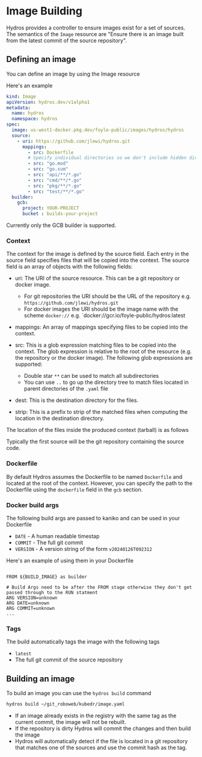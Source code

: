 # Image Building

Hydros provides a controller to ensure images exist for a set of sources. 
The semantics of the `Image` resource are 
"Ensure there is an image built from the latest commit of the source repository".

## Defining an image

You can define an image by using the Image resource

Here's an example

```yaml
kind: Image
apiVersion: hydros.dev/v1alpha1
metadata:
  name: hydros
  namespace: hydros
spec:
  image: us-west1-docker.pkg.dev/foyle-public/images/hydros/hydros
  source:
    - uri: https://github.com/jlewi/hydros.git
      mappings:
        - src: Dockerfile
        # Specify individual directories so we don't include hidden directories
        - src: "go.mod"
        - src: "go.sum"
        - src: "api/**/*.go"
        - src: "cmd/**/*.go"
        - src: "pkg/**/*.go"
        - src: "test/**/*.go"
  builder:
    gcb:
      project: YOUR-PROJECT
      bucket : builds-your-project
```

Currently only the GCB builder is supported.

### Context

The context for the image is defined by the source field. Each entry in the source field specifies files
that will be copied into the context. The source field is an array of objects with the following fields:

* uri: The URI of the source resource. This can be a git repository or docker image.
  * For git repositories the URI should be the URL of the repository e.g. `https://github.com/jlewi/hydros.git`
  * For docker images the URI should be the image name with the scheme `docker://` e.g. `docker://gcr.io/foyle-public/hydros:latest
* mappings: An array of mappings specifying files to be copied into the context.

* src: This is a glob expression matching files to be copied into the context. The glob expression is relative to the
  root of the resource (e.g. the repository or the docker image). The following glob expressions are supported:
  * Double star `**` can be used to match all subdirectories
  * You can use `..` to go up the directory tree to match files located in parent directories of the `.yaml` file
* dest: This is the destination directory for the files. 
* strip: This is a prefix to strip of the matched files when computing the location in the destination directory. 

The location of the files inside the produced context (tarball) is as follows

Typically the first source will be the git repository containing the source code.

### Dockerfile

By default Hydros assumes the Dockerfile to be named `Dockerfile` and located at the root of the context. However,
you can specify the path to the Dockerfile using the `dockerfile` field in the `gcb` section.

### Docker build args

The following build args are passed to kaniko and can be used in your Dockerfile

* `DATE` - A human readable timestap
* `COMMIT` - The full git commit
* `VERSION` - A version string of the form `v20240126T092312`

Here's an example of using them in your Dockerfile

```docker

FROM ${BUILD_IMAGE} as builder

# Build Args need to be after the FROM stage otherwise they don't get passed through to the RUN statment
ARG VERSION=unknown
ARG DATE=unknown
ARG COMMIT=unknown
...
```

### Tags

The build automatically tags the image with the following tags

* `latest` 
*  The full git commit of the source repository

## Building an image

To build an image you can use the `hydros build` command

```bash
hydros build ~/git_roboweb/kubedr/image.yaml
```

* If an image already exists in the registry with the same tag as the current commit, the image will not be rebuilt.
* If the repository is dirty Hydros will commit the changes and then build the image
* Hydros will automatically detect if the file is located in a git repository that matches one of the sources and 
  use the commit hash as the tag.